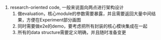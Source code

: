 1. research-oriented code, 一般来说面向两点进行架构设计
   1. 做evaluation，核心module的参数需要暴露，并且需要返回大量中间结果，方便在Experiment部分画图
   2. 同时需要做e2e的demo，要考虑把所有封装的核心模块集成在一起
   3. 所有的data structure需要定义明确，并且随时准备变更